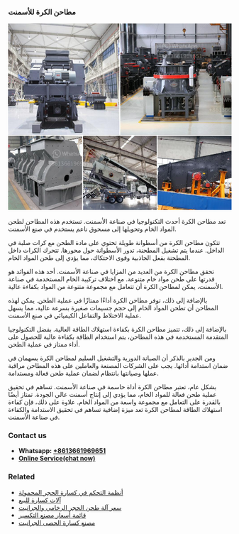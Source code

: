 <h3>مطاحن الكرة للأسمنت</h3><img src='1701853956.jpg' alt=''><p>تعد مطاحن الكرة أحدث التكنولوجيا في صناعة الأسمنت. تستخدم هذه المطاحن لطحن المواد الخام وتحويلها إلى مسحوق ناعم يستخدم في صنع الأسمنت.</p><p>تتكون مطاحن الكرة من أسطوانة طويلة تحتوي على مادة الطحن مع كرات صلبة في الداخل. عندما يتم تشغيل المطحنة، تدور الأسطوانة حول محورها. تتحرك الكرات داخل المطحنة بفعل الجاذبية وقوى الاحتكاك، مما يؤدي إلى طحن المواد الخام.</p><p>تحقق مطاحن الكرة من العديد من المزايا في صناعة الأسمنت. أحد هذه الفوائد هو قدرتها على طحن مواد خام متنوعة. مع اختلاف تركيبة الخام المستخدمة في صناعة الأسمنت، يمكن لمطاحن الكرة أن تتعامل مع مجموعة متنوعة من المواد بكفاءة عالية.</p><p>بالإضافة إلى ذلك، توفر مطاحن الكرة أداءًا ممتازًا في عملية الطحن. يمكن لهذه المطاحن أن تطحن المواد الخام إلى حجم جسيمات صغيرة بسرعة عالية، مما يسهل عملية الاختلاط والتفاعل الكيميائي في صنع الأسمنت.</p><p>بالإضافة إلى ذلك، تتميز مطاحن الكرة بكفاءة استهلاك الطاقة العالية. بفضل التكنولوجيا المتقدمة المستخدمة في هذه المطاحن، يتم استخدام الطاقة بكفاءة عالية للحصول على أداء ممتاز في عملية الطحن.</p><p>ومن الجدير بالذكر أن الصيانة الدورية والتشغيل السليم لمطاحن الكرة يسهمان في ضمان استدامة أدائها. يجب على الشركات المصنعة والعاملين على هذه المطاحن مراقبة عملها وصيانتها بانتظام لضمان عملية طحن فعالة ومستدامة.</p><p>بشكل عام، تعتبر مطاحن الكرة أداة حاسمة في صناعة الأسمنت. تساهم في تحقيق عملية طحن فعالة للمواد الخام، مما يؤدي إلى إنتاج أسمنت عالي الجودة. تمتاز أيضًا بالقدرة على التعامل مع مجموعة واسعة من المواد الخام. علاوة على ذلك، فإن كفاءة استهلاك الطاقة لمطاحن الكرة تعد ميزة إضافية تساهم في تحقيق الاستدامة والكفاءة في صناعة الأسمنت.</p><h3>Contact us</h3><ul><li><strong>Whatsapp:&nbsp;<a href="https://wa.me/8613661969651">+8613661969651</a></strong></li><li><a href="https://swt.shibang-china.com/?git&amp;zhl&amp;مطاحن الكرة للأسمنت"><strong>Online Service(chat now)</strong></a></li></ul><h3>Related</h3><ul><li><a href='أنظمة التحكم في كسارة الحجر المحمولة.md'>أنظمة التحكم في كسارة الحجر المحمولة</a></li><li><a href='آلات كسارة للبيع.md'>آلات كسارة للبيع</a></li><li><a href='سعر آلة طحن الحجر الرخامي والجرانيت.md'>سعر آلة طحن الحجر الرخامي والجرانيت</a></li><li><a href='قائمة أسعار مصنع التكسير.md'>قائمة أسعار مصنع التكسير</a></li><li><a href='مصنع كسارة الحصى الجرانيت.md'>مصنع كسارة الحصى الجرانيت</a></li></ul>